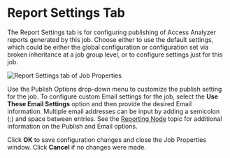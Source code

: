 # Report Settings Tab

The Report Settings tab is for configuring publishing of Access Analyzer reports generated by this
job. Choose either to use the default settings, which could be either the global configuration or
configuration set via broken inheritance at a job group level, or to configure settings just for
this job.

![Report Settings tab of Job Properties](/img/product_docs/threatprevention/threatprevention/reportingmodule/configuration/systemsettings/reportsettings.webp)

Use the Publish Options drop-down menu to customize the publish setting for the job. To configure
custom Email settings for the job, select the **Use These Email Settings** option and then provide
the desired Email information. Multiple email addresses can be input by adding a semicolon (;) and
space between entries. See the [Reporting Node](/docs/accessanalyzer/12.0/admin/jobs/group/reporting.md) topic for additional
information on the Publish and Email options.

Click **OK** to save configuration changes and close the Job Properties window. Click **Cancel** if
no changes were made.
